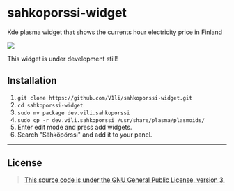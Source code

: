 # sahkoporssi-widget
Kde plasma widget that shows the currents hour electricity price in Finland

![](https://cdn.discordapp.com/attachments/898172744754167850/1146526164832227498/Screenshot_20230830_222529.png)

This widget is under development still!

## Installation
1. `git clone https://github.com/V1li/sahkoporssi-widget.git`
2. `cd sahkoporssi-widget`
3. `sudo mv package dev.vili.sahkoporssi`
4. `sudo cp -r dev.vili.sahkoporssi /usr/share/plasma/plasmoids/`
5. Enter edit mode and press add widgets.
6. Search "Sähköpörssi" and add it to your panel.

-----------------------------
## License
> [This source code is under the GNU General Public License, version 3.](https://www.gnu.org/licenses/gpl-3.0.txt)
